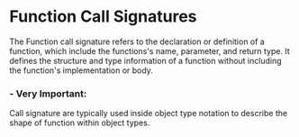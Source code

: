 # Function Call Signatures 

The Function call signature refers to the declaration or definition of a function, which include the functions's name, parameter, and return type. It defines the structure and type information of a function without including the function's implementation or body.


### - Very Important:
Call signature are typically used inside  object type notation to describe the shape of function within object types.